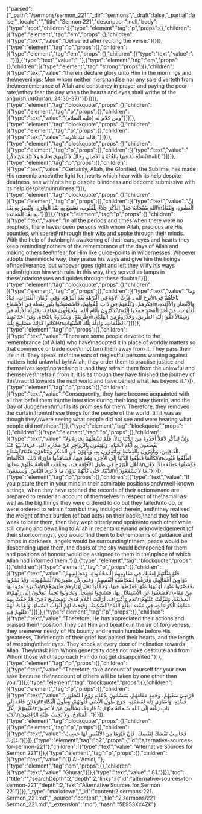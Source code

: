 {"parsed":{"_path":"/sermons/sermon_221","_dir":"sermons","_draft":false,"_partial":false,"_locale":"","title":"Sermon 221","description":null,"body":{"type":"root","children":[{"type":"element","tag":"p","props":{},"children":[{"type":"element","tag":"em","props":{},"children":[{"type":"text","value":"Delivered after reciting the verse:"}]}]},{"type":"element","tag":"p","props":{},"children":[{"type":"element","tag":"em","props":{},"children":[{"type":"text","value":". . ."}]},{"type":"text","value":" "},{"type":"element","tag":"em","props":{},"children":[{"type":"element","tag":"strong","props":{},"children":[{"type":"text","value":"therein declare glory unto Him in the mornings and the\nevenings; Men whom neither merchandise nor any sale diverteth from the\nremembrance of Allah and constancy in prayer and paying the poor-rate;\nthey fear the day when the hearts and eyes shall writhe of the anguish.\n(Qur'an, 24:36-37)"}]}]}]},{"type":"element","tag":"blockquote","props":{},"children":[{"type":"element","tag":"p","props":{},"children":[{"type":"text","value":"ومن كلام له (عليه السلام)"}]}]},{"type":"element","tag":"blockquote","props":{},"children":[{"type":"element","tag":"p","props":{},"children":[{"type":"text","value":"قاله عند تلاوته:"}]}]},{"type":"element","tag":"blockquote","props":{},"children":[{"type":"element","tag":"p","props":{},"children":[{"type":"text","value":"(يُسَبِّحُ لَهُ فِيها بِالغُدُوِّ وَ الآصالِ رِجَالٌ لاَ تُلْهِيهِمْ تِجَارَةٌ وَلاَ بَيْعٌ عَنْ ذِكْرِ\nالله)"}]}]},{"type":"element","tag":"p","props":{},"children":[{"type":"text","value":"Certainly, Allah, the Glorified, the Sublime, has made His remembrance\nthe light for hearts which hear with its help despite deafness, see with\nits help despite blindness and become submissive with its help despite\nunruliness."}]},{"type":"element","tag":"blockquote","props":{},"children":[{"type":"element","tag":"p","props":{},"children":[{"type":"text","value":"إِنَّ اللهَ سُبْحَانَهُ جَعَلَ الذِّكْرَ جِلاَءً لِلْقُلُوبِ، تَسْمَعُ بِهِ بَعْدَ الْوَقْرَةِ، وَتُبْصِرُ بِهِ بَعْدَ\nالْعَشْوَةِ، وَتَنْقَادُ بِهِ بَعْدَ الْمُعَانَدَةِ،"}]}]},{"type":"element","tag":"p","props":{},"children":[{"type":"text","value":"In all the periods and times when there were no prophets, there have\nbeen persons with whom Allah, precious are His bounties, whispered\nthrough their wits and spoke through their minds. With the help of the\nbright awakening of their ears, eyes and hearts they keep reminding\nothers of the remembrance of the days of Allah and making others feel\nfear for Him like guide-points in wildernesses. Whoever adopts the\nmiddle way, they praise his ways and give him the tidings of\ndeliverance, but whoever goes right and left they vilify his ways and\nfrighten him with ruin. In this way, they served as lamps in these\ndarknesses and guides through these doubts."}]},{"type":"element","tag":"blockquote","props":{},"children":[{"type":"element","tag":"p","props":{},"children":[{"type":"text","value":"وَمَا بَرِحَ لله ـ عَزَّتْ آلاَؤهُ فِي الْبُرْهَةِ بَعْدَ الْبُرْهَةِ، وَفِي أَزْمَانِ الْفَتَرَاتِ، عِبَادٌ\nنَاجَاهُمْ فِى فِكْرِهِمْ، وَكَلَّمَهُمْ فِي ذَاتِ عُقُولِهِمْ، فَاسْتَصْبَحُوا بِنُورِ يَقَظَة فِي الاْسْمَاعِ\nوَالاْبْصَارِ وَالاْفْئِدَةِ، يُذَكِّرُونَ بِأَيَّامِ اللهِ، وَيُخَوِّفُونَ مَقَامَهُ، بِمَنْزِلَةِ الاْدِلَّةِ فِي\nالْفَلَوَاتِ، مَنْ أَخَذَ الْقَصْدَ حَمِدُوا إِلَيْهِ طَرِيقَهُ، وَبَشَّرُوهُ بِالنَّجَاةِ، وَمَنْ أَخَذَ يَمِيناً\nوَشِمَالاً ذَمُّوا إِلَيْهِ الطَّرِيقَ، وَحَذَّرُوهُ مِنَ الْهَلَكَةِ، فَكَانَوا كَذلِكَ مَصَابِيحَ تِلْكَ\nالظُّلُمَاتِ، وَأَدِلَّةَ تِلْكَ الشُّبُهَاتِ."}]}]},{"type":"element","tag":"p","props":{},"children":[{"type":"text","value":"There are some people devoted to the remembrance (of Allah) who have\nadopted it in place of worldly matters so that commerce or trade does\nnot turn them away from it. They pass their life in it. They speak into\nthe ears of neglectful persons warning against matters held unlawful by\nAllah, they order them to practise justice and themselves keep\npractising it, and they refrain them from the unlawful and themselves\nrefrain from it. It is as though they have finished the journey of this\nworld towards the next world and have beheld what lies beyond it."}]},{"type":"element","tag":"p","props":{},"children":[{"type":"text","value":"Consequently, they have become acquainted with all that befell them in\nthe interstice during their long stay therein, and the Day of Judgement\nfulfils its promises for them. Therefore, they removed the curtain from\nthese things for the people of the world, till it was as though they\nwere seeing what people did not see and were hearing what people did not\nhear."}]},{"type":"element","tag":"blockquote","props":{},"children":[{"type":"element","tag":"p","props":{},"children":[{"type":"text","value":"وَإِنَّ لِلذِّكْرِ لاَهْلاً أَخَذُوهُ مِنَ الدُّنْيَا بَدَلاً، فَلَمْ تَشْغَلْهُمْ تِجَارَةٌ وَلاَ بَيْعٌ عَنْهُ،\nيَقْطَعُونَ بِهِ أَيَّامَ الْحَيَاةِ، وَيَهْتِفُونَ بِالزَّوَاجِرِ عَنْ مَحَارِمِ اللهِ، في أَسْمَاعِ\nالْغَافِلِينَ، وَيَأْمُرُونَ بِالقِسْطِ وَيَأْتَمِرُونَ بِهِ، وَيَنْهَوْنَ عَنِ المُنكَرِ وَيَتَنَاهَوْنَ عَنْهُ،\nفَكَأَنَّمَا قَطَعُوا الدُّنْيَا إِلَى الاْخِرَةِ وَهُمْ فِيهَا، فَشَاهَدُوا مَاوَرَاءَ ذَلِكَ، فَكَأَنَّمَا\nاطَّلَعُوا غُيُوبَ أَهْلِ الْبَرْزَخِ فِي طولِ الاْقَامَةِ فِيهِ، وَحَقَّقَتِ الْقِيَامَةُ عَلَيْهِمْ عِدَاتِهَا،\nفَكَشَفُوا غِطَاءَ ذلِكَ لاِهْلِ الدُّنْيَا، حَتَّى كَأَنَّهُمْ يَرَوْنَ مَا لاَ يَرَى النَّاسُ، وَيَسمَعُونَ\nمَا لاَ يَسْمَعُونَ."}]}]},{"type":"element","tag":"p","props":{},"children":[{"type":"text","value":"If you picture them in your mind in their admirable positions and\nwell-known sittings, when they have opened the records of their actions\nand are prepared to render an account of themselves in respect of the\nsmall as well as the big things they were ordered to do but they failed\nto do, or were ordered to refrain from but they indulged therein, and\nthey realised the weight of their burden (of bad acts) on their backs,\nand they felt too weak to bear them, then they wept bitterly and spoke\nto each other while still crying and bewailing to Allah in repentance\nand acknowledgement (of their shortcomings), you would find them to be\nemblems of guidance and lamps in darkness, angels would be surrounding\nthem, peace would be descending upon them, the doors of the sky would be\nopened for them and positions of honour would be assigned to them in the\nplace of which Allah had informed them."}]},{"type":"element","tag":"blockquote","props":{},"children":[{"type":"element","tag":"p","props":{},"children":[{"type":"text","value":"فَلَوْ مَثَّلْتَهُمْ لِعَقْلِكَ فِي مَقَاوِمِهِمُ الْـمَحْمُودَةِ، وَمَجَالِسِهِمُ الْمَشْهُودَةِ، وَقَدْ نَشَرُوا\nدَوَاوِينَ أَعْمَالِهِمْ، وَفَرَغُوا لِـمُحَاسَبَةِ أَنْفُسِهِمْ، وَعَلَى كُلِّ صَغِيرَة وَكَبِيرَة أُمِرُوا بِهَا\nفَقَصَّرُوا عَنْهَا، أَوْ نُهوُا عَنْهَا فَفَرَّطُوا فِيهَا، وَحَمَّلُوا ثِقَلَ أَوْزَارِهِمْ ظُهُورَهُمْ،\nفَضَعُفُوا عَنِ الاْسْتِقلاَلِ بِهَا، فَنَشَجُوا نَشِيجاً، وَتَجَاوَبُوا نَحِيباً، يَعِجُّونَ إِلَى رَبِّهِمْ\nمِنْ مَقَامِ نَدَم وَاعْتِرَاف، لَرَأَيْتَ أَعْلاَمَ هُدىً، وَمَصَابِيحَ دُجىً، قَدْ حَفَّتْ بِهِمُ\nالْمَلاَئِكَةُ، وَتَنَزَّلَتْ عَلَيْهِمُ السَّكِينَةُ، وَفُتِحَتْ لَهُمْ أَبْوَابُ السَّماءِ، وَأَعِدَّتْ لَهُمْ\nمَقَاعِدُ الْكَرَامَاتِ، فِي مَقْعَد اطَّلَعَ اللهُ عَلَيْهِمْ فِيهِ،"}]}]},{"type":"element","tag":"p","props":{},"children":[{"type":"text","value":"Therefore, He has appreciated their actions and praised their\nposition.They call Him and breathe in the air of forgiveness, they are\never needy of His bounty and remain humble before His greatness, The\nlength of their grief has pained their hearts, and the length of weeping\ntheir eyes. They knock at every door of inclination towards Allah. They\nask Him Whom generosity does not make destitute and from Whom those who\napproach Him do not get disappointed."}]},{"type":"element","tag":"p","props":{},"children":[{"type":"text","value":"Therefore, take account of yourself for your own sake because the\naccount of others will be taken by one other than you."}]},{"type":"element","tag":"blockquote","props":{},"children":[{"type":"element","tag":"p","props":{},"children":[{"type":"text","value":"فَرَضِيَ سَعْيَهُمْ، وَحَمِدَ مَقَامَهُمْ، يَتَنَسَّمُونَ بِدُعَائِهِ رَوْحَ ا لتَّجَاوُزِ، رَهَائِنُ فَاقَة إِلَى\nفَضْلِهِ، وَأُسَارَى ذِلَّة لِعَظَمَتِهِ، جَرَحَ طُولُ الاْسَى قُلُوبَهُمْ، وَطُولُ الْبُكَاءِ عُيُونَهُمْ. لِكُلِّ\nبَابِ رَغْبَة إِلَى اللهِ سُبحانَهُ مِنْهُمْ يَدٌ قَارِعةٌ، يَسْأَلُونَ مَنْ لاَ تَضِيقُ لَدَيْهِ\nالْمَنَادِحُ، وَلاَ يَخِيبُ عَلَيْهِ الرَّاغِبُونَ ."}]}]},{"type":"element","tag":"blockquote","props":{},"children":[{"type":"element","tag":"p","props":{},"children":[{"type":"text","value":"فَحَاسِبْ نَفْسَكَ لِنَفْسِكَ، فَإِنَّ غَيْرَهَا مِنَ الاْنْفُسِ لَهَا حَسِيبٌ غَيْرُكَ."}]}]},{"type":"element","tag":"h2","props":{"id":"alternative-sources-for-sermon-221"},"children":[{"type":"text","value":"Alternative Sources for Sermon 221"}]},{"type":"element","tag":"p","props":{},"children":[{"type":"text","value":"(1) Al-'Amidi, "},{"type":"element","tag":"em","props":{},"children":[{"type":"text","value":"Ghurar,"}]},{"type":"text","value":" 81."}]}],"toc":{"title":"","searchDepth":2,"depth":2,"links":[{"id":"alternative-sources-for-sermon-221","depth":2,"text":"Alternative Sources for Sermon 221"}]}},"_type":"markdown","_id":"content:2.sermons:221. Sermon_221.md","_source":"content","_file":"2.sermons/221. Sermon_221.md","_extension":"md"},"hash":"5E953Xx4Zk"}